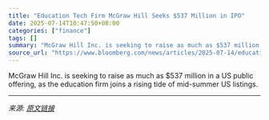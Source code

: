 ```yaml
---
title: "Education Tech Firm McGraw Hill Seeks $537 Million in IPO"
date: 2025-07-14T10:47:50+08:00
categories: ["finance"]
tags: []
summary: "McGraw Hill Inc. is seeking to raise as much as $537 million in a US public offering, as the education firm joins a rising tide of mid-summer US listings."
source_url: "https://www.bloomberg.com/news/articles/2025-07-14/education-tech-firm-mcgraw-hill-seeks-537-million-in-ipo"
---
```


McGraw Hill Inc. is seeking to raise as much as $537 million in a US public offering, as the education firm joins a rising tide of mid-summer US listings.

---

*来源: [原文链接](https://www.bloomberg.com/news/articles/2025-07-14/education-tech-firm-mcgraw-hill-seeks-537-million-in-ipo)*
